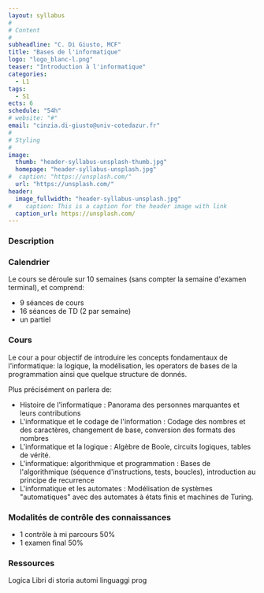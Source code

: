 ```yaml
---
layout: syllabus
#
# Content
#
subheadline: "C. Di Giusto, MCF"
title: "Bases de l'informatique"
logo: "logo_blanc-l.png"
teaser: "Introduction à l'informatique"
categories:
  - L1
tags:
  - S1
ects: 6
schedule: "54h"
# website: "#"
email: "cinzia.di-giusto@univ-cotedazur.fr"
#
# Styling
#
image:
  thumb: "header-syllabus-unsplash-thumb.jpg"
  homepage: "header-syllabus-unsplash.jpg"
#  caption: "https://unsplash.com/"
  url: "https://unsplash.com/"
header:
  image_fullwidth: "header-syllabus-unsplash.jpg"
#    caption: This is a caption for the header image with link
  caption_url: https://unsplash.com/  
---
```


###  Description ###

###  Calendrier ###

Le cours se déroule sur 10 semaines (sans compter la semaine d'examen terminal), et comprend:

- 9 séances de cours
- 16 séances de TD (2 par semaine)
- un partiel


###  Cours ###

Le cour a pour objectif de introduire les concepts fondamentaux de l'informatique: la logique, la modélisation, les operators de bases de la programmation ainsi que quelque structure de donnés.

Plus précisément on parlera de:
- Histoire de l'informatique :
Panorama des personnes marquantes et leurs contributions
- L'informatique et le codage de l'information :
Codage des nombres et des caractères, changement de base, conversion des formats des nombres
- L'informatique et la logique :
Algèbre de Boole, circuits logiques, tables de vérité.
- L'informatique: algorithmique et programmation :
Bases de l'algorithmique (séquence d'instructions, tests, boucles), introduction au principe de recurrence
- L'informatique et les automates :
Modélisation de systèmes "automatiques" avec des automates à états finis et machines de Turing.


###  Modalités de contrôle des connaissances ###
 - 1 contrôle à mi parcours 50%
 - 1 examen final 50%



###  Ressources ###
Logica
Libri di storia
automi
linguaggi prog



